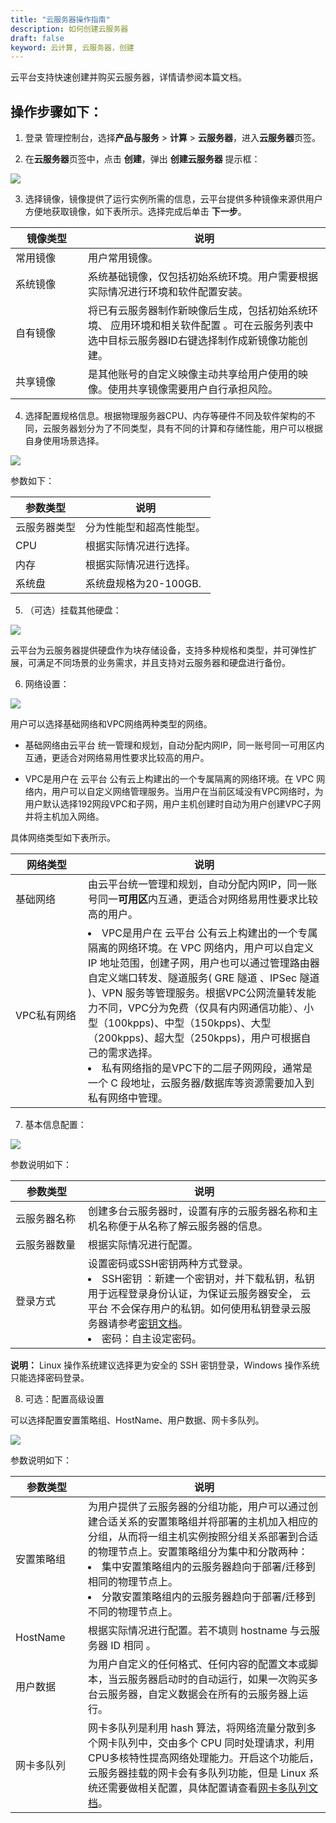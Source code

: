 ```yaml
---
title: "云服务器操作指南"
description: 如何创建云服务器
draft: false
keyword: 云计算, 云服务器，创建
---
```


云平台支持快速创建并购买云服务器，详情请参阅本篇文档。

## 操作步骤如下：

1. 登录 管理控制台，选择**产品与服务** > **计算** > **云服务器**，进入**云服务器**页签。

2. 在**云服务器**页签中，点击 **创建**，弹出 **创建云服务器** 提示框：
   
![](/compute/vm/manual/_images/vm_instance_1.png)

3. 选择镜像，镜像提供了运行实例所需的信息，云平台提供多种镜像来源供用户方便地获取镜像，如下表所示。选择完成后单击 **下一步**。

| <span style="display:inline-block;width:100px">镜像类型</span> | 说明  | 
|--------  | -------------------------|
| 常用镜像                       | 用户常用镜像。 |
| 系统镜像                        | 系统基础镜像，仅包括初始系统环境。用户需要根据实际情况进行环境和软件配置安装。 |
| 自有镜像                         | 将已有云服务器制作新映像后生成，包括初始系统环境、 应用环境和相关软件配置 。可在云服务列表中选中目标云服务器ID右键选择制作成新镜像功能创建。 |
| 共享镜像                        | 是其他账号的自定义映像主动共享给用户使用的映像。使用共享镜像需要用户自行承担风险。 |

4. 选择配置规格信息。根据物理服务器CPU、内存等硬件不同及软件架构的不同，云服务器划分为了不同类型，具有不同的计算和存储性能，用户可以根据自身使用场景选择。

![](/compute/vm/manual/_images/vm_instance_2.png)

参数如下：

| 参数类型   | 说明                                                         |
| ---------- | ------------------------------------------------------------ |
| 云服务器类型     | 分为性能型和超高性能型。               |
| CPU    | 根据实际情况进行选择。            |
| 内存     | 根据实际情况进行选择。     |
| 系统盘    |  系统盘规格为20-100GB. |

5. （可选）挂载其他硬盘：

![](/compute/vm/manual/_images/vm_instance_3.png)

云平台为云服务器提供硬盘作为块存储设备，支持多种规格和类型，并可弹性扩展，可满足不同场景的业务需求，并且支持对云服务器和硬盘进行备份。

6. 网络设置：

![](/compute/vm/manual/_images/vm_instance_4.png)

用户可以选择基础网络和VPC网络两种类型的网络。

- 基础网络由云平台 统一管理和规划，自动分配内网IP，同一账号同一可用区内互通，更适合对网络易用性要求比较高的用户。

- VPC是用户在 云平台 公有云上构建出的一个专属隔离的网络环境。在 VPC 网络内，用户可以自定义网络管理服务。当用户在当前区域没有VPC网络时，为用户默认选择192网段VPC和子网，用户主机创建时自动为用户创建VPC子网并将主机加入网络。

具体网络类型如下表所示。

| <span style="display:inline-block;width:100px">网络类型</span> | 说明                                                         |
| ------------------------------------------------------------ | ------------------------------------------------------------ |
| 基础网络                                                     | 由云平台统一管理和规划，自动分配内网IP，同一账号同一**可用区**内互通，更适合对网络易用性要求比较高的用户。 |
| VPC私有网络                                                  | <li >VPC是用户在 云平台 公有云上构建出的一个专属隔离的网络环境。在 VPC 网络内，用户可以自定义 IP 地址范围，创建子网，用户也可以通过管理路由器自定义端口转发、隧道服务( GRE 隧道 、IPSec 隧道 )、VPN 服务等管理服务。根据VPC公网流量转发能力不同，VPC分为免费（仅具有内网通信功能）、小型（100kpps)、中型（150kpps)、大型（200kpps)、超大型（250kpps)，用户可根据自己的需求选择。</li > <li >私有网络指的是VPC下的二层子网网段，通常是一个 C 段地址，云服务器/数据库等资源需要加入到私有网络中管理。</li > |

7. 基本信息配置：

![](/compute/vm/manual/_images/vm_instance_5.png)

参数说明如下：

| <span style="display:inline-block;width:100px">参数类型</span> | 说明                                    |
| -----------------------------------| ------------------------------------------------------------ |
| 云服务器名称                          | 创建多台云服务器时，设置有序的云服务器名称和主机名称便于从名称了解云服务器的信息。 |
| 云服务器数量                          | 根据实际情况进行配置。   |
| 登录方式                          | 设置密码或SSH密钥两种方式登录。 <br /> <li >SSH密钥 ：新建一个密钥对，并下载私钥，私钥用于远程登录身份认证，为保证云服务器安全， 云平台 不会保存用户的私钥。如何使用私钥登录云服务器请参考[密钥文档](/compute/ssh/manual/ssh/)。 </li >  <li >密码：自主设定密码。   </li >  |

**说明：**
Linux 操作系统建议选择更为安全的 SSH 密钥登录，Windows 操作系统只能选择密码登录。


8. 可选：配置高级设置

可以选择配置安置策略组、HostName、用户数据、网卡多队列。

![](/compute/vm/manual/_images/vm_instance_6.png)

参数说明如下：

| <span style="display:inline-block;width:100px">参数类型</span> | 说明                                    |
| -----------------------------------| ------------------------------------------------------------ |
| 安置策略组                          | 为用户提供了云服务器的分组功能，用户可以通过创建合适关系的安置策略组并将部署的主机加入相应的分组，从而将一组主机实例按照分组关系部署到合适的物理节点上。安置策略组分为集中和分散两种： <br /> <li > 集中安置策略组内的云服务器趋向于部署/迁移到相同的物理节点上。</li >  <li > 分散安置策略组内的云服务器趋向于部署/迁移到不同的物理节点上。</li >|
| HostName         | 根据实际情况进行配置。若不填则 hostname 与云服务器 ID 相同 。 |
| 用户数据         | 为用户自定义的任何格式、任何内容的配置文本或脚本，当云服务器启动时的自动运行，如果一次购买多台云服务器，自定义数据会在所有的云服务器上运行。 |
| 网卡多队列      | 网卡多队列是利用 hash 算法，将网络流量分散到多个网卡队列中，交由多个 CPU 同时处理请求，利用CPU多核特性提高网络处理能力。开启这个功能后，云服务器挂载的网卡会有多队列功能，但是 Linux 系统还需要做相关配置，具体配置请查看[网卡多队列文档](../../faq/other_questions/nic_multi)。 |

